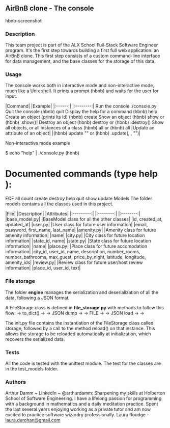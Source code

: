 ## AirBnB clone - The console

hbnb-screenshot

### Description

This team project is part of the ALX School Full-Stack Software Engineer program. It's the first step towards building a first full web application: an AirBnB clone. This first step consists of a custom command-line interface for data management, and the base classes for the storage of this data.

### Usage
The console works both in interactive mode and non-interactive mode, much like a Unix shell. It prints a prompt (hbnb) and waits for the user for input.

|Command|  |Example|
|:------:|  |:--------:|
Run the console   ./console.py
Quit the console   (hbnb) quit
Display the help for a command   (hbnb) help <command>
Create an object (prints its id)   (hbnb) create <class>
Show an object   (hbnb) show <class> <id> or (hbnb) <class>.show(<id>)|
Destroy an object   (hbnb) destroy <class> <id> or (hbnb) <class>.destroy(<id>)
Show all objects, or all instances of a class   (hbnb) all or (hbnb) all <class>
|Update an attribute of an object|  |(hbnb) update <class> <id> <attribute name> "<attribute value>" or (hbnb) <class>.update(<id>, <attribute name>, "<attribute value>")|

Non-interactive mode example

$ echo "help" | ./console.py
(hbnb)

Documented commands (type help <topic>):
========================================
EOF  all  count  create  destroy  help  quit  show  update
Models
The folder models contains all the classes used in this project.

|File|	|Description|	|Attributes|
|:---------:| |:--------:| |:--------:|
|base_model.py|	|BaseModel class for all the other classes| |id, created_at, updated_at|
|user.py| |User class for future user information| |email, password, first_name, last_name|
|amenity.py| |Amenity class for future amenity information|	|name|
|city.py| |City class for future location information| |state_id, name|
|state.py| |State class for future location information| |name|
|place.py| |Place class for future accomodation information| |city_id, user_id, name, description, number_rooms, number_bathrooms, max_guest, price_by_night, latitude, longitude, amenity_ids|
|review.py| |Review class for future user/host review information| |place_id, user_id, text|

### File storage
The folder **engine** manages the serialization and deserialization of all the data, following a JSON format.

A FileStorage class is defined in **file_storage.py** with methods to follow this flow: <object> -> to_dict() -> <dictionary> -> JSON dump -> <json string> -> FILE -> <json string> -> JSON load -> <dictionary> -> <object>

The init.py file contains the instantiation of the FileStorage class called storage, followed by a call to the method reload() on that instance. This allows the storage to be reloaded automatically at initialization, which recovers the serialized data.

### Tests
All the code is tested with the unittest module. The test for the classes are in the test_models folder.

### Authors
Arthur Damm ~ LinkedIn ~ @arthurdamm: Sharpening my skills at Holberton School of Software Engineering. I have a lifelong passion for programming with a background in mathematics and a daily meditation practice. Spent the last several years enjoying working as a private tutor and am now excited to practice software wizardry professionally.
Laura Roudge - laura.derohan@gmail.com
